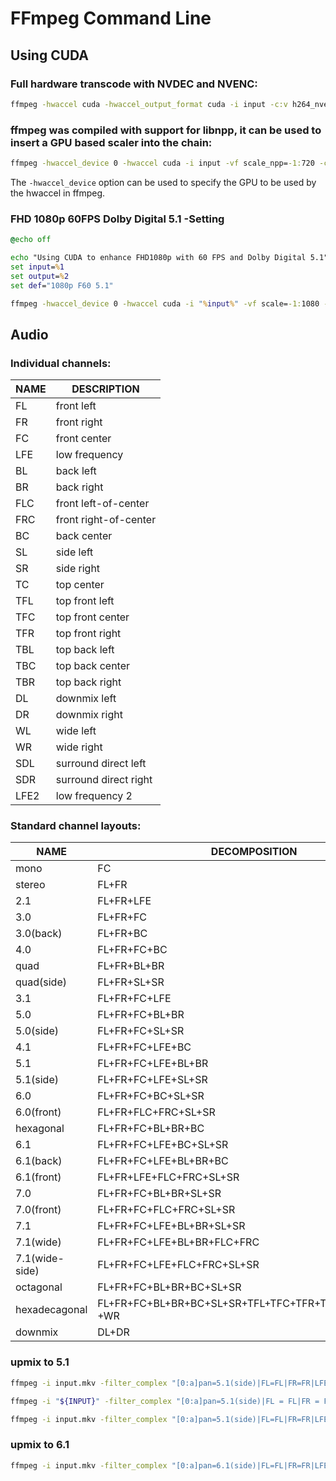 # FFmpeg Command Line

## Using CUDA

### Full hardware transcode with NVDEC and NVENC:
```bash
ffmpeg -hwaccel cuda -hwaccel_output_format cuda -i input -c:v h264_nvenc -preset slow output
```

### ffmpeg was compiled with support for libnpp, it can be used to insert a GPU based scaler into the chain:
```cmd
ffmpeg -hwaccel_device 0 -hwaccel cuda -i input -vf scale_npp=-1:720 -c:v h264_nvenc -preset slow output.mkv
```
The `-hwaccel_device` option can be used to specify the GPU to be used by the hwaccel in ffmpeg.

### FHD 1080p 60FPS Dolby Digital 5.1 -Setting
```bat
@echo off

echo "Using CUDA to enhance FHD1080p with 60 FPS and Dolby Digital 5.1"
set input=%1
set output=%2
set def="1080p F60 5.1"

ffmpeg -hwaccel_device 0 -hwaccel cuda -i "%input%" -vf scale=-1:1080 -r 60 -c:v hevc_nvenc -preset slow -ac 6 -map 0 -c:a ac3 "FHD_60FPS_DolbyDigital_%output%"
```

## Audio

### Individual channels:
NAME |DESCRIPTION
--|--
FL |front left
FR |front right
FC |front center
LFE |low frequency
BL |back left
BR |back right
FLC |front left-of-center
FRC |front right-of-center
BC |back center
SL |side left
SR |side right
TC |top center
TFL |top front left
TFC |top front center
TFR |top front right
TBL |top back left
TBC |top back center
TBR |top back right
DL |downmix left
DR |downmix right
WL |wide left
WR |wide right
SDL |surround direct left
SDR |surround direct right
LFE2 |low frequency 2

### Standard channel layouts:
NAME |DECOMPOSITION
--|--
mono |FC
stereo |FL+FR
2.1 |FL+FR+LFE
3.0 |FL+FR+FC
3.0(back) |FL+FR+BC
4.0 |FL+FR+FC+BC
quad |FL+FR+BL+BR
quad(side) |FL+FR+SL+SR
3.1 |FL+FR+FC+LFE
5.0 |FL+FR+FC+BL+BR
5.0(side) |FL+FR+FC+SL+SR
4.1 |FL+FR+FC+LFE+BC
5.1 |FL+FR+FC+LFE+BL+BR
5.1(side) |FL+FR+FC+LFE+SL+SR
6.0 |FL+FR+FC+BC+SL+SR
6.0(front) |FL+FR+FLC+FRC+SL+SR
hexagonal |FL+FR+FC+BL+BR+BC
6.1 |FL+FR+FC+LFE+BC+SL+SR
6.1(back) |FL+FR+FC+LFE+BL+BR+BC
6.1(front) |FL+FR+LFE+FLC+FRC+SL+SR
7.0 |FL+FR+FC+BL+BR+SL+SR
7.0(front) |FL+FR+FC+FLC+FRC+SL+SR
7.1 |FL+FR+FC+LFE+BL+BR+SL+SR
7.1(wide) |FL+FR+FC+LFE+BL+BR+FLC+FRC
7.1(wide-side) |FL+FR+FC+LFE+FLC+FRC+SL+SR
octagonal |FL+FR+FC+BL+BR+BC+SL+SR
hexadecagonal |FL+FR+FC+BL+BR+BC+SL+SR+TFL+TFC+TFR+TBL+TBC+TBR+WL +WR
downmix |DL+DR

### upmix to 5.1
```bash
ffmpeg -i input.mkv -filter_complex "[0:a]pan=5.1(side)|FL=FL|FR=FR|LFE<FL+FR|SL=FL|SR=FR[a]" -map 0 -map -0:a -map "[a]" -c copy -c:a flac output.mkv

ffmpeg -i "${INPUT}" -filter_complex "[0:a]pan=5.1(side)|FL = FL|FR = FR|FC < 0.5*FL + 0.5*FR|LFE < FL+FR|SL = FL|SR = FR[a]" -map 0 -map -0:a -map "[a]" -c copy -c:a ac3 "${OUTPUT}"

ffmpeg -i input.mkv -filter_complex "[0:a]pan=5.1(side)|FL=FL|FR=FR|LFE<FL+FR|SL=FL|SR=FR[a]" -map 0 -map -0:a -map "[a]" -c copy -c:a eac3 output.mkv

```

### upmix to 6.1
```bash
ffmpeg -i input.mkv -filter_complex "[0:a]pan=6.1(side)|FL=FL|FR=FR|LFE<FL+FR|SL=FL|SR=FR|FC<FL*0.5+FR*0.5" -map 0 -map -0:a -map "[a]" -c copy -c:a flac output.mkv
```
